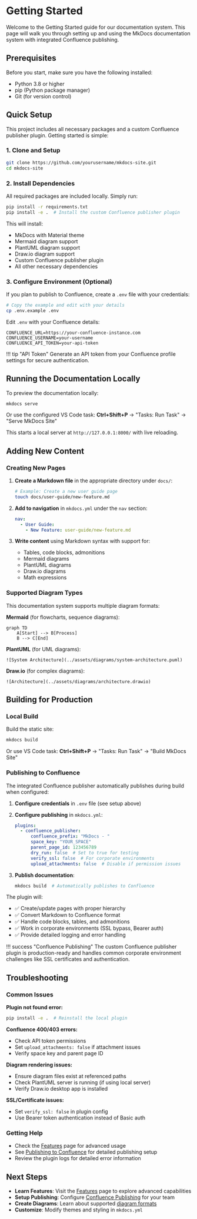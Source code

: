 # Getting Started

Welcome to the Getting Started guide for our documentation system. This page will walk you through setting up and using the MkDocs documentation system with integrated Confluence publishing.

## Prerequisites

Before you start, make sure you have the following installed:

- Python 3.8 or higher
- pip (Python package manager)
- Git (for version control)

## Quick Setup

This project includes all necessary packages and a custom Confluence publisher plugin. Getting started is simple:

### 1. Clone and Setup

```bash
git clone https://github.com/yourusername/mkdocs-site.git
cd mkdocs-site
```

### 2. Install Dependencies

All required packages are included locally. Simply run:

```bash
pip install -r requirements.txt
pip install -e .  # Install the custom Confluence publisher plugin
```

This will install:
- MkDocs with Material theme
- Mermaid diagram support
- PlantUML diagram support  
- Draw.io diagram support
- Custom Confluence publisher plugin
- All other necessary dependencies

### 3. Configure Environment (Optional)

If you plan to publish to Confluence, create a `.env` file with your credentials:

```bash
# Copy the example and edit with your details
cp .env.example .env
```

Edit `.env` with your Confluence details:
```
CONFLUENCE_URL=https://your-confluence-instance.com
CONFLUENCE_USERNAME=your-username
CONFLUENCE_API_TOKEN=your-api-token
```

!!! tip "API Token"
    Generate an API token from your Confluence profile settings for secure authentication.

## Running the Documentation Locally

To preview the documentation locally:

```bash
mkdocs serve
```

Or use the configured VS Code task: **Ctrl+Shift+P** → "Tasks: Run Task" → "Serve MkDocs Site"

This starts a local server at `http://127.0.0.1:8000/` with live reloading.

## Adding New Content

### Creating New Pages

1. **Create a Markdown file** in the appropriate directory under `docs/`:
   ```bash
   # Example: Create a new user guide page
   touch docs/user-guide/new-feature.md
   ```

2. **Add to navigation** in `mkdocs.yml` under the `nav` section:
   ```yaml
   nav:
     - User Guide:
       - New Feature: user-guide/new-feature.md
   ```

3. **Write content** using Markdown syntax with support for:
   - Tables, code blocks, admonitions
   - Mermaid diagrams
   - PlantUML diagrams  
   - Draw.io diagrams
   - Math expressions

### Supported Diagram Types

This documentation system supports multiple diagram formats:

**Mermaid** (for flowcharts, sequence diagrams):
````mermaid
graph TD
    A[Start] --> B[Process]
    B --> C[End]
````

**PlantUML** (for UML diagrams):
```
![System Architecture](../assets/diagrams/system-architecture.puml)
```

**Draw.io** (for complex diagrams):
```
![Architecture](../assets/diagrams/architecture.drawio)
```

## Building for Production

### Local Build

Build the static site:

```bash
mkdocs build
```

Or use VS Code task: **Ctrl+Shift+P** → "Tasks: Run Task" → "Build MkDocs Site"

### Publishing to Confluence

The integrated Confluence publisher automatically publishes during build when configured:

1. **Configure credentials** in `.env` file (see setup above)

2. **Configure publishing** in `mkdocs.yml`:
   ```yaml
   plugins:
     - confluence_publisher:
         confluence_prefix: "MkDocs - "
         space_key: "YOUR_SPACE"
         parent_page_id: 123456789
         dry_run: false  # Set to true for testing
         verify_ssl: false  # For corporate environments
         upload_attachments: false  # Disable if permission issues
   ```

3. **Publish documentation**:
   ```bash
   mkdocs build  # Automatically publishes to Confluence
   ```

The plugin will:
- ✅ Create/update pages with proper hierarchy
- ✅ Convert Markdown to Confluence format
- ✅ Handle code blocks, tables, and admonitions  
- ✅ Work in corporate environments (SSL bypass, Bearer auth)
- ✅ Provide detailed logging and error handling

!!! success "Confluence Publishing"
    The custom Confluence publisher plugin is production-ready and handles common corporate environment challenges like SSL certificates and authentication.

## Troubleshooting

### Common Issues

**Plugin not found error:**
```bash
pip install -e .  # Reinstall the local plugin
```

**Confluence 400/403 errors:**
- Check API token permissions
- Set `upload_attachments: false` if attachment issues
- Verify space key and parent page ID

**Diagram rendering issues:**
- Ensure diagram files exist at referenced paths
- Check PlantUML server is running (if using local server)
- Verify Draw.io desktop app is installed

**SSL/Certificate issues:**
- Set `verify_ssl: false` in plugin config
- Use Bearer token authentication instead of Basic auth

### Getting Help

- Check the [Features](features.md) page for advanced usage
- See [Publishing to Confluence](publishing-to-confluence.md) for detailed publishing setup
- Review the plugin logs for detailed error information

## Next Steps

- **Learn Features**: Visit the [Features](features.md) page to explore advanced capabilities
- **Setup Publishing**: Configure [Confluence Publishing](publishing-to-confluence.md) for your team
- **Create Diagrams**: Learn about supported [diagram formats](../diagrams/mermaid.md)
- **Customize**: Modify themes and styling in `mkdocs.yml`
